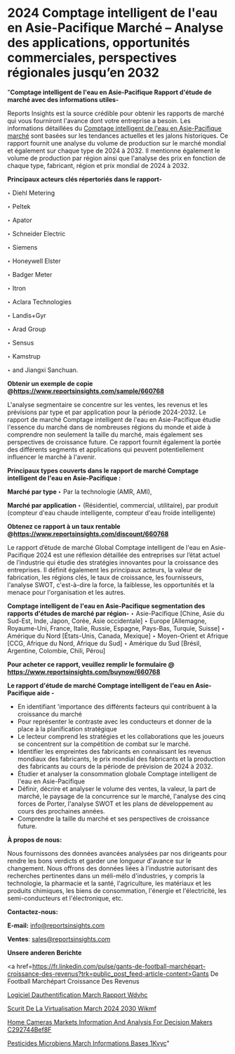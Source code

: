 # 2024 Comptage intelligent de l'eau en Asie-Pacifique Marché – Analyse des applications, opportunités commerciales, perspectives régionales jusqu’en 2032

"<strong>Comptage intelligent de l'eau en Asie-Pacifique Rapport d'étude de marché avec des informations utiles-</strong>

Reports Insights est la source crédible pour obtenir les rapports de marché qui vous fourniront l'avance dont votre entreprise a besoin. Les informations détaillées du <a href=https://www.reportsinsights.com/sample/660768>Comptage intelligent de l'eau en Asie-Pacifique marché</a> sont basées sur les tendances actuelles et les jalons historiques. Ce rapport fournit une analyse du volume de production sur le marché mondial et également sur chaque type de 2024 à 2032. Il mentionne également le volume de production par région ainsi que l'analyse des prix en fonction de chaque type, fabricant, région et prix mondial de 2024 à 2032.

<b>Principaux acteurs clés répertoriés dans le rapport-</b>

‣ Diehl Metering

‣ Peltek

‣ Apator

‣ Schneider Electric

‣ Siemens

‣ Honeywell Elster

‣ Badger Meter

‣ Itron

‣ Aclara Technologies

‣ Landis+Gyr

‣ Arad Group

‣ Sensus

‣ Kamstrup

‣ and Jiangxi Sanchuan.

<strong><b>Obtenir un exemple de copie @</b></strong><a href=https://www.reportsinsights.com/sample/660768><strong><b>https://www.reportsinsights.com/sample/660768</b></strong></a>

L'analyse segmentaire se concentre sur les ventes, les revenus et les prévisions par type et par application pour la période 2024-2032. Le rapport de marché Comptage intelligent de l'eau en Asie-Pacifique étudie l'essence du marché dans de nombreuses régions du monde et aide à comprendre non seulement la taille du marché, mais également ses perspectives de croissance future. Ce rapport fournit également la portée des différents segments et applications qui peuvent potentiellement influencer le marché à l'avenir.

<strong>Principaux types couverts dans le rapport de marché Comptage intelligent de l'eau en Asie-Pacifique :</strong>

<strong>Marché par type </strong>
‣ Par la technologie (AMR, AMI),

<strong>Marché par application </strong>
‣ (Résidentiel, commercial, utilitaire), par produit (compteur d'eau chaude intelligente, compteur d'eau froide intelligente)

<strong><b>Obtenez ce rapport à un taux rentable @</b></strong><a href=https://www.reportsinsights.com/discount/660768><strong><b>https://www.reportsinsights.com/discount/660768</b></strong></a>

Le rapport d’étude de marché Global Comptage intelligent de l'eau en Asie-Pacifique 2024 est une réflexion détaillée des entreprises sur l’état actuel de l’industrie qui étudie des stratégies innovantes pour la croissance des entreprises. Il définit également les principaux acteurs, la valeur de fabrication, les régions clés, le taux de croissance, les fournisseurs, l'analyse SWOT, c'est-à-dire la force, la faiblesse, les opportunités et la menace pour l'organisation et les autres.

<strong>Comptage intelligent de l'eau en Asie-Pacifique segmentation des rapports d'études de marché par région-</strong>
‣ Asie-Pacifique [Chine, Asie du Sud-Est, Inde, Japon, Corée, Asie occidentale]
‣ Europe [Allemagne, Royaume-Uni, France, Italie, Russie, Espagne, Pays-Bas, Turquie, Suisse]
‣ Amérique du Nord [États-Unis, Canada, Mexique]
‣ Moyen-Orient et Afrique [CCG, Afrique du Nord, Afrique du Sud]
‣ Amérique du Sud [Brésil, Argentine, Colombie, Chili, Pérou]

<strong>Pour acheter ce rapport, veuillez remplir le formulaire @   <a href=https://www.reportsinsights.com/buynow/660768>https://www.reportsinsights.com/buynow/660768</a></strong>

<strong>Le rapport d'étude de marché Comptage intelligent de l'eau en Asie-Pacifique aide -</strong>
<ul>
  <li>En identifiant 'importance des différents facteurs qui contribuent à la croissance du marché</li>
  <li>Pour représenter le contraste avec les conducteurs et donner de la place à la planification stratégique</li>
  <li>Le lecteur comprend les stratégies et les collaborations que les joueurs se concentrent sur la compétition de combat sur le marché.</li>
  <li>Identifier les empreintes des fabricants en connaissant les revenus mondiaux des fabricants, le prix mondial des fabricants et la production des fabricants au cours de la période de prévision de 2024 à 2032.</li>
  <li>Étudier et analyser la consommation globale Comptage intelligent de l'eau en Asie-Pacifique</li>
  <li>Définir, décrire et analyser le volume des ventes, la valeur, la part de marché, le paysage de la concurrence sur le marché, l'analyse des cinq forces de Porter, l'analyse SWOT et les plans de développement au cours des prochaines années.</li>
  <li>Comprendre la taille du marché et ses perspectives de croissance future.</li>
</ul>
<strong>À propos de nous:</strong>

Nous fournissons des données avancées analysées par nos dirigeants pour rendre les bons verdicts et garder une longueur d'avance sur le changement. Nous offrons des données liées à l'industrie autorisant des recherches pertinentes dans un méli-mélo d'industries, y compris la technologie, la pharmacie et la santé, l'agriculture, les matériaux et les produits chimiques, les biens de consommation, l'énergie et l'électricité, les semi-conducteurs et l'électronique, etc.

<strong>Contactez-nous:</strong>

<strong>E-mail:</strong> <a href=mailto:info@reportsinsights.com>info@reportsinsights.com</a>

<strong>Ventes</strong>: <a href=mailto:sales@reportsinsights.com>sales@reportsinsights.com</a>

<strong>Unsere anderen Berichte</strong>

<a href=https://fr.linkedin.com/pulse/gants-de-football-marchépart-croissance-des-revenus?trk=public_post_feed-article-content>Gants De Football Marchépart Croissance Des Revenus</a>

<a href=https://www.linkedin.com/pulse/logiciel-dauthentification-march%C3%A9-rapport-wdvhc/>Logiciel Dauthentification March Rapport Wdvhc</a>

<a href=https://www.linkedin.com/pulse/s%C3%A9curit%C3%A9-de-la-virtualisation-march%C3%A9-2024-2030-wikmf/>Scurit De La Virtualisation March 2024 2030 Wikmf</a>

<a href=https://medium.com/@saliajay581/home-cameras-markets-information-and-analysis-for-decision-makers-c292744bef8f>Home Cameras Markets Information And Analysis For Decision Makers C292744Bef8F</a>

<a href=https://www.linkedin.com/pulse/pesticides-microbiens-march%C3%A9-informations-bas%C3%A9es-1kvyc/>Pesticides Microbiens March Informations Bases 1Kvyc</a>"
